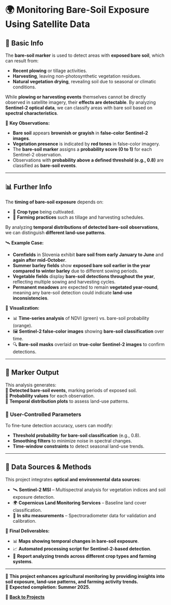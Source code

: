 # 🌍 **Monitoring Bare-Soil Exposure Using Satellite Data**  

## 📌 **Basic Info**  
The **bare-soil marker** is used to detect areas with **exposed bare soil**, which can result from:  
- **Recent plowing** or tillage activities.  
- **Harvesting**, leaving non-photosynthetic vegetation residues.  
- **Natural vegetation drying**, revealing soil due to seasonal or climatic conditions.  

While **plowing or harvesting events** themselves cannot be directly observed in satellite imagery, their **effects are detectable**. By analyzing **Sentinel-2 optical data**, we can classify areas with bare soil based on **spectral characteristics**.  

📌 **Key Observations:**  
- **Bare soil** appears **brownish or grayish** in **false-color Sentinel-2 images**.  
- **Vegetation presence** is indicated by **red tones** in false-color imagery.  
- The **bare-soil marker** assigns a **probability score (0 to 1)** for each Sentinel-2 observation.  
- Observations with **probability above a defined threshold (e.g., 0.8)** are classified as **bare-soil events**.  

---

## 📊 **Further Info**  
The **timing of bare-soil exposure** depends on:  
- 🌾 **Crop type** being cultivated.  
- 🚜 **Farming practices** such as tillage and harvesting schedules.  

By analyzing **temporal distributions of detected bare-soil observations**, we can distinguish **different land-use patterns**.  

🛰️ **Example Case:**  
- **Cornfields** in Slovenia exhibit **bare soil from early January to June** and **again after mid-October**.  
- **Summer barley fields** show **exposed bare soil earlier in the year compared to winter barley** due to different sowing periods.  
- **Vegetable fields** display **bare-soil detections throughout the year**, reflecting multiple sowing and harvesting cycles.  
- **Permanent meadows** are expected to remain **vegetated year-round**, meaning any bare-soil detection could indicate **land-use inconsistencies**.  

📌 **Visualization:**  
- 📊 **Time-series analysis** of NDVI (green) vs. bare-soil probability (orange).  
- 🖼️ **Sentinel-2 false-color images** showing **bare-soil classification** over time.  
- 🔍 **Bare-soil masks** overlaid on **true-color Sentinel-2 images** to confirm detections.  

---

## 📌 **Marker Output**  
This analysis generates:  
📍 **Detected bare-soil events**, marking periods of exposed soil.  
📍 **Probability values** for each observation.  
📍 **Temporal distribution plots** to assess land-use patterns.  

### 🔧 **User-Controlled Parameters**  
To fine-tune detection accuracy, users can modify:  
- **Threshold probability for bare-soil classification** (e.g., 0.8).  
- **Smoothing filters** to minimize noise in spectral changes.  
- **Time-window constraints** to detect seasonal land-use trends.  

---

## 📡 **Data Sources & Methods**  
This project integrates **optical and environmental data sources**:  
- 🛰️ **Sentinel-2 MSI** – Multispectral analysis for vegetation indices and soil exposure detection.  
- 🌍 **Copernicus Land Monitoring Services** – Baseline land cover classification.  
- 📏 **In situ measurements** – Spectroradiometer data for validation and calibration.  

📌 **Final Deliverables:**  
- 📊 **Maps showing temporal changes in bare-soil exposure**.  
- 📈 **Automated processing script for Sentinel-2-based detection**.  
- 📖 **Report analyzing trends across different crop types and farming systems**.  

---

🚀 **This project enhances agricultural monitoring by providing insights into soil exposure, land-use patterns, and farming activity trends.**  
📅 **Expected completion: Summer 2025.**  



📌 **[Back to Projects](../projects.md)**  
